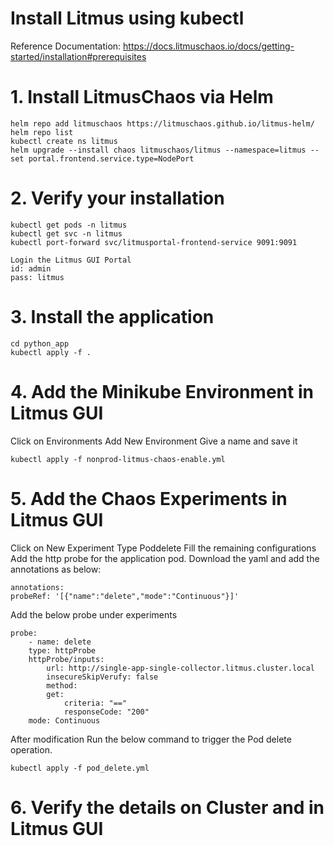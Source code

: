 # Install Litmus using kubectl
Reference Documentation: 
    https://docs.litmuschaos.io/docs/getting-started/installation#prerequisites


# 1. Install LitmusChaos via Helm  

    helm repo add litmuschaos https://litmuschaos.github.io/litmus-helm/
    helm repo list
    kubectl create ns litmus
    helm upgrade --install chaos litmuschaos/litmus --namespace=litmus --set portal.frontend.service.type=NodePort

# 2. Verify your installation  

    kubectl get pods -n litmus
    kubectl get svc -n litmus
    kubectl port-forward svc/litmusportal-frontend-service 9091:9091

    Login the Litmus GUI Portal 
    id: admin
    pass: litmus

# 3. Install the application  

    cd python_app
    kubectl apply -f .

# 4. Add the Minikube Environment in Litmus GUI  

Click on Environments
Add New Environment
Give a name and save it

    kubectl apply -f nonprod-litmus-chaos-enable.yml

# 5. Add the Chaos Experiments in Litmus GUI  

Click on New Experiment
Type Poddelete
Fill the remaining configurations
Add the http probe for the application pod.
Download the yaml and add the annotations as below:  

    annotations:
    probeRef: '[{"name":"delete","mode":"Continuous"}]'

Add the below probe under experiments  

    probe:
        - name: delete
        type: httpProbe
        httpProbe/inputs:
            url: http://single-app-single-collector.litmus.cluster.local
            insecureSkipVerufy: false
            method:
            get:
                criteria: "=="
                responseCode: "200"
        mode: Continuous

After modification Run the below command to trigger the Pod delete operation.  

    kubectl apply -f pod_delete.yml

# 6. Verify the details on Cluster and in Litmus GUI  
